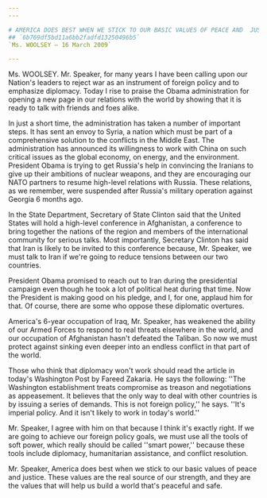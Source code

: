 ```yaml
---
---

# AMERICA DOES BEST WHEN WE STICK TO OUR BASIC VALUES OF PEACE AND  JUSTICE
## `6b769df5bd11a6bb2fadfd13250496b5`
`Ms. WOOLSEY — 16 March 2009`

---
```



Ms. WOOLSEY. Mr. Speaker, for many years I have been calling upon our 
Nation's leaders to reject war as an instrument of foreign policy and 
to emphasize diplomacy. Today I rise to praise the Obama administration 
for opening a new page in our relations with the world by showing that 
it is ready to talk with friends and foes alike.

In just a short time, the administration has taken a number of 
important steps. It has sent an envoy to Syria, a nation which must be 
part of a comprehensive solution to the conflicts in the Middle East. 
The administration has announced its willingness to work with China on 
such critical issues as the global economy, on energy, and the 
environment. President Obama is trying to get Russia's help in 
convincing the Iranians to give up their ambitions of nuclear weapons, 
and they are encouraging our NATO partners to resume high-level 
relations with Russia. These relations, as we remember, were suspended 
after Russia's military operation against Georgia 6 months ago.

In the State Department, Secretary of State Clinton said that the 
United States will hold a high-level conference in Afghanistan, a 
conference to bring together the nations of the region and members of 
the international community for serious talks. Most importantly, 
Secretary Clinton has said that Iran is likely to be invited to this 
conference because, Mr. Speaker, we must talk to Iran if we're going to 
reduce tensions between our two countries.

President Obama promised to reach out to Iran during the presidential 
campaign even though he took a lot of political heat during that time. 
Now the President is making good on his pledge, and I, for one, applaud 
him for that. Of course, there are some who oppose these diplomatic 
overtures.

America's 6-year occupation of Iraq, Mr. Speaker, has weakened the 
ability of our Armed Forces to respond to real threats elsewhere in the 
world, and our occupation of Afghanistan hasn't defeated the Taliban. 
So now we must protect against sinking even deeper into an endless 
conflict in that part of the world.

Those who think that diplomacy won't work should read the article in 
today's Washington Post by Fareed Zakaria. He says the following: ''The 
Washington establishment treats compromise as treason and negotiations 
as appeasement. It believes that the only way to deal with other 
countries is by issuing a series of demands. This is not foreign 
policy,'' he says. ''It's imperial policy. And it isn't likely to work 
in today's world.''

Mr. Speaker, I agree with him on that because I think it's exactly 
right. If we are going to achieve our foreign policy goals, we must use 
all the tools of soft power, which really should be called ''smart 
power,'' because these tools include diplomacy, humanitarian 
assistance, and conflict resolution.

Mr. Speaker, America does best when we stick to our basic values of 
peace and justice. These values are the real source of our strength, 
and they are the values that will help us build a world that's peaceful 
and safe.
